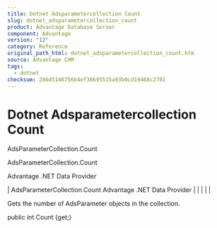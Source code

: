 ```yaml
---
title: Dotnet Adsparametercollection Count
slug: dotnet_adsparametercollection_count
product: Advantage Database Server
component: Advantage
version: "12"
category: Reference
original_path_html: dotnet_adsparametercollection_count.htm
source: Advantage CHM
tags:
  - dotnet
checksum: 286d5146756b4ef36695515a93b0cd19468c2701
---
```


# Dotnet Adsparametercollection Count

AdsParameterCollection.Count

AdsParameterCollection.Count

Advantage .NET Data Provider

| AdsParameterCollection.Count  Advantage .NET Data Provider |  |  |  |  |

Gets the number of AdsParameter objects in the collection.

public int Count {get;}
